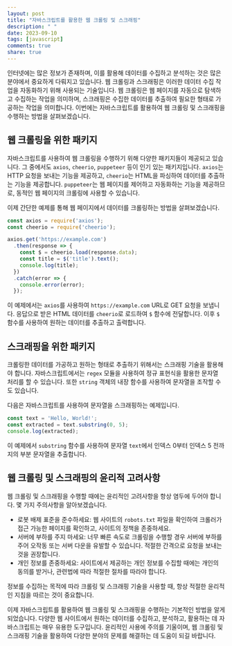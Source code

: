 ```yaml
---
layout: post
title: "자바스크립트를 활용한 웹 크롤링 및 스크래핑"
description: " "
date: 2023-09-10
tags: [javascript]
comments: true
share: true
---
```


인터넷에는 많은 정보가 존재하며, 이를 활용해 데이터를 수집하고 분석하는 것은 많은 분야에서 중요하게 다뤄지고 있습니다. 웹 크롤링과 스크래핑은 이러한 데이터 수집 작업을 자동화하기 위해 사용되는 기술입니다. 웹 크롤링은 웹 페이지를 자동으로 탐색하고 수집하는 작업을 의미하며, 스크래핑은 수집한 데이터를 추출하여 필요한 형태로 가공하는 작업을 의미합니다. 이번에는 자바스크립트를 활용하여 웹 크롤링 및 스크래핑을 수행하는 방법을 살펴보겠습니다.

## 웹 크롤링을 위한 패키지

자바스크립트를 사용하여 웹 크롤링을 수행하기 위해 다양한 패키지들이 제공되고 있습니다. 그 중에서도 `axios`, `cheerio`, `puppeteer` 등이 인기 있는 패키지입니다. `axios`는 HTTP 요청을 보내는 기능을 제공하고, `cheerio`는 HTML을 파싱하여 데이터를 추출하는 기능을 제공합니다. `puppeteer`는 웹 페이지를 제어하고 자동화하는 기능을 제공하므로, 동적인 웹 페이지의 크롤링에 사용할 수 있습니다.

이제 간단한 예제를 통해 웹 페이지에서 데이터를 크롤링하는 방법을 살펴보겠습니다.

```javascript
const axios = require('axios');
const cheerio = require('cheerio');

axios.get('https://example.com')
  .then(response => {
    const $ = cheerio.load(response.data);
    const title = $('title').text();
    console.log(title);
  })
  .catch(error => {
    console.error(error);
  });
```

이 예제에서는 `axios`를 사용하여 `https://example.com` URL로 GET 요청을 보냅니다. 응답으로 받은 HTML 데이터를 `cheerio`로 로드하여 `$` 함수에 전달합니다. 이후 `$` 함수를 사용하여 원하는 데이터를 추출하고 출력합니다.

## 스크래핑을 위한 패키지

크롤링한 데이터를 가공하고 원하는 형태로 추출하기 위해서는 스크래핑 기술을 활용해야 합니다. 자바스크립트에서는 `regex` 모듈을 사용하여 정규 표현식을 활용한 문자열 처리를 할 수 있습니다. 또한 `string` 객체의 내장 함수를 사용하여 문자열을 조작할 수도 있습니다.

다음은 자바스크립트를 사용하여 문자열을 스크래핑하는 예제입니다.

```javascript
const text = 'Hello, World!';
const extracted = text.substring(0, 5);
console.log(extracted);
```

이 예제에서 `substring` 함수를 사용하여 문자열 `text`에서 인덱스 0부터 인덱스 5 전까지의 부분 문자열을 추출합니다.

## 웹 크롤링 및 스크래핑의 윤리적 고려사항

웹 크롤링 및 스크래핑을 수행할 때에는 윤리적인 고려사항을 항상 염두에 두어야 합니다. 몇 가지 주의사항을 알아보겠습니다.

- 로봇 배제 표준을 준수하세요: 웹 사이트의 `robots.txt` 파일을 확인하여 크롤러가 접근 가능한 페이지를 확인하고, 사이트의 정책을 존중하세요.
- 서버에 부하를 주지 마세요: 너무 빠른 속도로 크롤링을 수행할 경우 서버에 부하를 주어 오작동 또는 서버 다운을 유발할 수 있습니다. 적절한 간격으로 요청을 보내는 것을 권장합니다.
- 개인 정보를 존중하세요: 사이트에서 제공하는 개인 정보를 수집할 때에는 개인의 동의를 받거나, 관련법에 따라 적절한 절차를 따라야 합니다.

정보를 수집하는 목적에 따라 크롤링 및 스크래핑 기술을 사용할 때, 항상 적절한 윤리적인 지침을 따르는 것이 중요합니다.

이제 자바스크립트를 활용하여 웹 크롤링 및 스크래핑을 수행하는 기본적인 방법을 알게 되었습니다. 다양한 웹 사이트에서 원하는 데이터를 수집하고, 분석하고, 활용하는 데 자바스크립트는 매우 유용한 도구입니다. 윤리적인 사용에 주의를 기울이며, 웹 크롤링 및 스크래핑 기술을 활용하여 다양한 분야의 문제를 해결하는 데 도움이 되길 바랍니다.